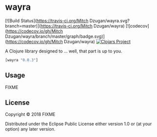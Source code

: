 # wayra
[![Build Status](https://travis-ci.org/Mitch Dzugan/wayra.svg?branch=master)](https://travis-ci.org/Mitch Dzugan/wayra)
[![codecov](https://codecov.io/gh/Mitch Dzugan/wayra/branch/master/graph/badge.svg)](https://codecov.io/gh/Mitch Dzugan/wayra)
[![Clojars Project](https://img.shields.io/clojars/v/wayra.svg)](https://clojars.org/wayra)

A Clojure library designed to ... well, that part is up to you.

```clj
[wayra "0.0.3"]
```

## Usage

FIXME

## License

Copyright © 2018 FIXME

Distributed under the Eclipse Public License either version 1.0 or (at
your option) any later version.
